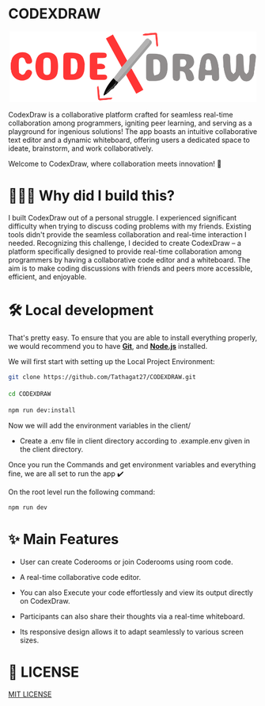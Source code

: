 # CODEXDRAW

<p align="center">
  <img src="https://github.com/Tathagat27/CODEXDRAW/blob/main/client/src/assets/codexDrawcropedAdobe.svg" width="500" />
</p>


CodexDraw is a collaborative platform crafted for seamless real-time collaboration among programmers, igniting peer learning, and serving as a playground for ingenious solutions! The app boasts an intuitive collaborative text editor and a dynamic whiteboard, offering users a dedicated space to ideate, brainstorm, and work collaboratively. 

Welcome to CodexDraw, where collaboration meets innovation! 🚀

# 🧑🏻‍💻 Why did I build this?

I built CodexDraw out of a personal struggle. I experienced significant difficulty when trying to discuss coding problems with my friends. Existing tools didn't provide the seamless collaboration and real-time interaction I needed. Recognizing this challenge, I decided to create CodexDraw – a platform specifically designed to provide real-time collaboration among programmers by having a collaborative code editor and a whiteboard. The aim is to make coding discussions with friends and peers more accessible, efficient, and enjoyable.

# 🛠️ Local development

That's pretty easy. To ensure that you are able to install everything properly, we would recommend you to have <b>[Git](https://git-scm.com/downloads)</b>, and <b>[Node.js](https://nodejs.org/en/download)</b> installed.

We will first start with setting up the Local Project Environment:

```sh
git clone https://github.com/Tathagat27/CODEXDRAW.git

cd CODEXDRAW

npm run dev:install

```

Now we will add the environment variables in the client/

 - Create a .env file in client directory according to .example.env given in the client directory.

Once you run the Commands and get environment variables and everything fine, we are all set to run the app ✔️

On the root level run the following command:

```sh
npm run dev
```


# ✨ Main Features

- User can create Coderooms or join Coderooms using room code.

- A real-time collaborative code editor.

- You can also Execute your code effortlessly and view its output directly on CodexDraw.

- Participants can also share their thoughts via a real-time whiteboard.

- Its responsive design allows it to adapt seamlessly to various screen sizes.


# 📜 LICENSE

[MIT LICENSE](https://github.com/Tathagat27/CODEXDRAW/blob/main/LICENSE)
